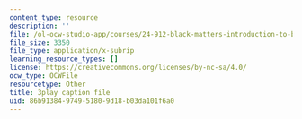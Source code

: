 ```yaml
---
content_type: resource
description: ''
file: /ol-ocw-studio-app/courses/24-912-black-matters-introduction-to-black-studies-spring-2017/86b91384974951809d18b03da101f6a0_WGgH9wpDs5c.vtt
file_size: 3350
file_type: application/x-subrip
learning_resource_types: []
license: https://creativecommons.org/licenses/by-nc-sa/4.0/
ocw_type: OCWFile
resourcetype: Other
title: 3play caption file
uid: 86b91384-9749-5180-9d18-b03da101f6a0
---
```

